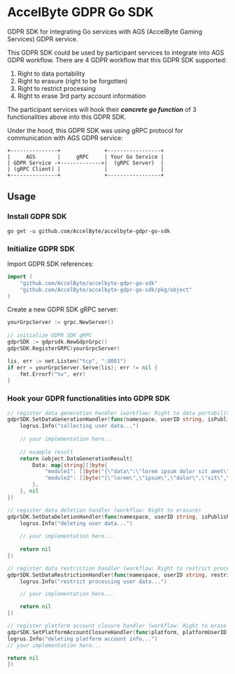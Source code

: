 # AccelByte GDPR Go SDK

GDPR SDK for integrating Go services with AGS (AccelByte Gaming Services) GDPR service.

This GDPR SDK could be used by participant services to integrate into AGS GDPR workflow.
There are 4 GDPR workflow that this GDPR SDK supported:
1. Right to data portability
2. Right to erasure (right to be forgotten)
3. Right to restrict processing
4. Right to erase 3rd party account information

The participant services will hook their _**concrete go function**_ of 3 functionalities above into this GDPR SDK.

Under the hood, this GDPR SDK was using gRPC protocol for communication with AGS GDPR service:

```
+---------------+              +-----------------+
|     AGS       |     gRPC     | Your Go Service |
| GDPR Service -+------------->|  (gRPC Server)  |
| (gRPC Client) |              |                 |
+---------------+              +-----------------+
```

## Usage

### Install GDPR SDK

```
go get -u github.com/AccelByte/accelbyte-gdpr-go-sdk
```

### Initialize GDPR SDK

Import GDPR SDK references:
```go
import (
    "github.com/AccelByte/accelbyte-gdpr-go-sdk"
    "github.com/AccelByte/accelbyte-gdpr-go-sdk/pkg/object"
)
```
Create a new GDPR SDK gRPC server:
```go
yourGrpcServer := grpc.NewServer()
	
// initialize GDPR SDK gRPC
gdprSDK := gdprsdk.NewGdprGrpc()
gdprSDK.RegisterGRPC(yourGrpcServer)

lis, err := net.Listen("tcp", ":8081")
if err = yourGrpcServer.Serve(lis); err != nil {
    fmt.Errorf("%v", err)
}
```

### Hook your GDPR functionalities into GDPR SDK

```go
// register data generation handler (workflow: Right to data portability)
gdprSDK.SetDataGenerationHandler(func(namespace, userID string, isPublisherNamespace bool) (*object.DataGenerationResult, error) {
    logrus.Info("collecting user data...")
	
    // your implementation here...
	
    // example result
    return &object.DataGenerationResult{
        Data: map[string][]byte{
            "module1": []byte("{\"data\":\"lorem ipsum dolor sit amet\"}"),
            "module2": []byte("[\"lorem\",\"ipsum\",\"dolor\",\"sit\",\"amet\"]"),
        },
    }, nil
})

// register data deletion handler (workflow: Right to erasure) 
gdprSDK.SetDataDeletionHandler(func(namespace, userID string, isPublisherNamespace bool) error {
    logrus.Info("deleting user data...")
	
    // your implementation here...
	
    return nil
})

// register data restriction handler (workflow: Right to restrict processing) 
gdprSDK.SetDataRestrictionHandler(func(namespace, userID string, restrict, isPublisherNamespace bool) error {
    logrus.Info("restrict processing user data...")

    // your implementation here...

    return nil
})

// register platform account closure handler (workflow: Right to erase 3rd party account information) 
gdprSDK.SetPlatformAccountClosureHandler(func(platform, platformUserID string, accounts []*registered_v1.AccountInfo) error {
logrus.Info("deleting platform account info...")
// your implementation here...

return nil
})
```